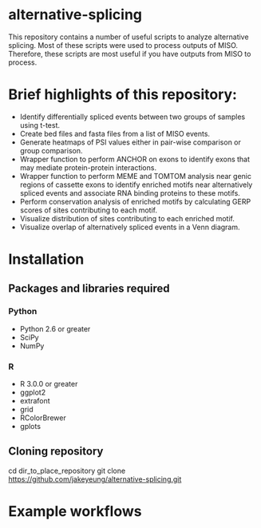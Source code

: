 alternative-splicing
====================

This repository contains a number of useful scripts to analyze alternative splicing. Most of these scripts were used to process outputs of MISO. Therefore, these scripts are most useful if you have outputs from MISO to process.

# Brief highlights of this repository:
* Identify differentially spliced events between two groups of samples using t-test.
* Create bed files and fasta files from a list of MISO events.
* Generate heatmaps of PSI values either in pair-wise comparison or group comparison.
* Wrapper function to perform ANCHOR on exons to identify exons that may mediate protein-protein interactions.
* Wrapper function to perform MEME and TOMTOM analysis near genic regions of cassette exons to identify enriched motifs near alternatively spliced events and associate RNA binding proteins to these motifs.
* Perform conservation analysis of enriched motifs by calculating GERP scores of sites contributing to each motif.
* Visualize distribution of sites contributing to each enriched motif.
* Visualize overlap of alternatively spliced events in a Venn diagram.

# Installation

## Packages and libraries required

### Python
* Python 2.6 or greater
* SciPy
* NumPy
### R
* R 3.0.0 or greater
* ggplot2
* extrafont
* grid
* RColorBrewer
* gplots

## Cloning repository
cd dir_to_place_repository
git clone https://github.com/jakeyeung/alternative-splicing.git

# Example workflows

